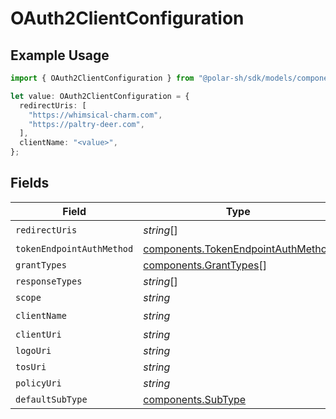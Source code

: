 # OAuth2ClientConfiguration

## Example Usage

```typescript
import { OAuth2ClientConfiguration } from "@polar-sh/sdk/models/components/oauth2clientconfiguration.js";

let value: OAuth2ClientConfiguration = {
  redirectUris: [
    "https://whimsical-charm.com",
    "https://paltry-deer.com",
  ],
  clientName: "<value>",
};
```

## Fields

| Field                                                                                    | Type                                                                                     | Required                                                                                 | Description                                                                              |
| ---------------------------------------------------------------------------------------- | ---------------------------------------------------------------------------------------- | ---------------------------------------------------------------------------------------- | ---------------------------------------------------------------------------------------- |
| `redirectUris`                                                                           | *string*[]                                                                               | :heavy_check_mark:                                                                       | N/A                                                                                      |
| `tokenEndpointAuthMethod`                                                                | [components.TokenEndpointAuthMethod](../../models/components/tokenendpointauthmethod.md) | :heavy_minus_sign:                                                                       | N/A                                                                                      |
| `grantTypes`                                                                             | [components.GrantTypes](../../models/components/granttypes.md)[]                         | :heavy_minus_sign:                                                                       | N/A                                                                                      |
| `responseTypes`                                                                          | *string*[]                                                                               | :heavy_minus_sign:                                                                       | N/A                                                                                      |
| `scope`                                                                                  | *string*                                                                                 | :heavy_minus_sign:                                                                       | N/A                                                                                      |
| `clientName`                                                                             | *string*                                                                                 | :heavy_check_mark:                                                                       | N/A                                                                                      |
| `clientUri`                                                                              | *string*                                                                                 | :heavy_minus_sign:                                                                       | N/A                                                                                      |
| `logoUri`                                                                                | *string*                                                                                 | :heavy_minus_sign:                                                                       | N/A                                                                                      |
| `tosUri`                                                                                 | *string*                                                                                 | :heavy_minus_sign:                                                                       | N/A                                                                                      |
| `policyUri`                                                                              | *string*                                                                                 | :heavy_minus_sign:                                                                       | N/A                                                                                      |
| `defaultSubType`                                                                         | [components.SubType](../../models/components/subtype.md)                                 | :heavy_minus_sign:                                                                       | N/A                                                                                      |